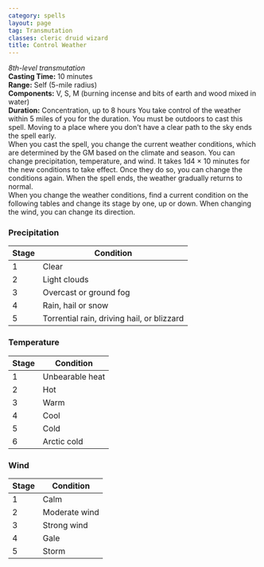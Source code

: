 ```yaml
---
category: spells
layout: page
tag: Transmutation
classes: cleric druid wizard
title: Control Weather
---
```


_8th-level transmutation_    
**Casting Time:** 10 minutes    
**Range:** Self (5-mile radius)    
**Components:** V, S, M (burning incense and bits of earth and wood mixed in water)    
**Duration:** Concentration, up to 8 hours You take control of the weather within 5 miles of you for the duration. You must be outdoors to cast this spell. Moving to a place where you don't have a clear path to the sky ends the spell early.    
When you cast the spell, you change the current weather conditions, which are determined by the GM based on the climate and season. You can change precipitation, temperature, and wind. It takes 1d4 × 10 minutes for the new conditions to take effect. Once they do so, you can change the conditions again. When the spell ends, the weather gradually returns to normal.    
When you change the weather conditions, find a current condition on the following tables and change its stage by one, up or down. When changing the wind, you can change its direction.
### Precipitation
| Stage | Condition                                  |
| ----- | ------------------------------------------ |
| 1     | Clear                                      |
| 2     | Light clouds                               |
| 3     | Overcast or ground fog                     |
| 4     | Rain, hail or snow                         |
| 5     | Torrential rain, driving hail, or blizzard |
### Temperature
| Stage | Condition       |
| ----- | --------------- |
| 1     | Unbearable heat |
| 2     | Hot             |
| 3     | Warm            |
| 4     | Cool            |
| 5     | Cold            |
| 6     | Arctic cold     |
### Wind
| Stage | Condition     |
| ----- | ------------- |
| 1     | Calm          |
| 2     | Moderate wind |
| 3     | Strong wind   |
| 4     | Gale          |
| 5     | Storm         |